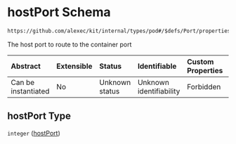 # hostPort Schema

```txt
https://github.com/alexec/kit/internal/types/pod#/$defs/Port/properties/hostPort
```

The host port to route to the container port

| Abstract            | Extensible | Status         | Identifiable            | Custom Properties | Additional Properties | Access Restrictions | Defined In                                                            |
| :------------------ | :--------- | :------------- | :---------------------- | :---------------- | :-------------------- | :------------------ | :-------------------------------------------------------------------- |
| Can be instantiated | No         | Unknown status | Unknown identifiability | Forbidden         | Allowed               | none                | [pod.schema.json\*](../../out/pod.schema.json "open original schema") |

## hostPort Type

`integer` ([hostPort](pod-defs-port-properties-hostport.md))
